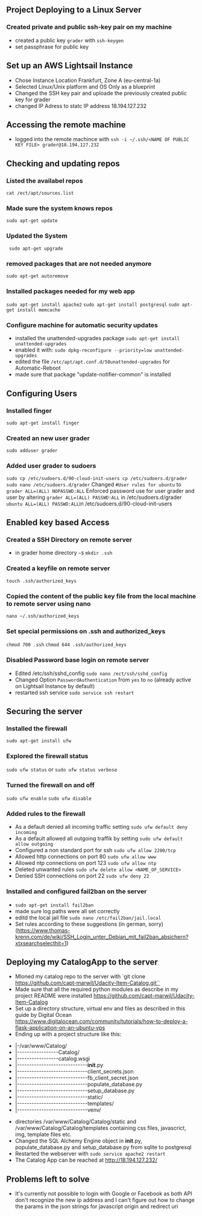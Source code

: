 ## Project Deploying to a Linux Server ###

### Created private and public ssh-key pair on my machine ###
- created a public key `grader` with `ssh-keygen`
- set passphrase for public key


## Set up an AWS Lightsail Instance ##
- Chose Instance Location Frankfurt, Zone A (eu-central-1a)
- Selected Linux/Unix platform and OS Only as a blueprint
- Changed the SSH key pair and uploade the previously created public key for grader
- changed IP Adress to statc IP address 18.194.127.232

## Accessing the remote machine ## 
- logged into the remote machince with `ssh -i ~/.ssh/<NAME OF PUBLIC KEY FILE> grader@18.194.127.232`

## Checking and updating repos ##
### Listed the availabel repos ###
`cat /ect/apt/sources.list `
### Made sure the system knows repos ###
`sudo apt-get update`
### Updated the System ###
` sudo apt-get upgrade`
### removed packages that are not needed anymore ###
`sudo apt-get autoremove`
### Installed packages needed for my web app ###
`sudo apt-get install apache2`
`sudo apt-get install postgresql` 
`sudo apt-get install memcache`

### Configure machine for automatic security updates ###
* installed the unattended-upgrades package `sudo apt-get install unattended-upgrades`
* enabled it with: `sudo dpkg-reconfigure --priority=low unattended-upgrades`
* edited the file `/etc/apt/apt.conf.d/50unattended-upgrades` for Automatic-Reboot
* made sure that package "update-notifier-common" is installed


## Configuring Users ##
### Installed finger ###
`sudo apt-get install finger`

### Created an new user grader ###
`sudo adduser grader`

### Added user grader to sudoers ###
`sudo cp /etc/sudoers.d/90-cloud-init-users cp /etc/sudoers.d/grader`
`sudo nano /etc/sudoers.d/grader`
Changed `#User rules for ubuntu` to `grader ALL=(ALL) NOPASSWD:ALL`
Enforced password use for user grader and user by altering
`grader ALL=(ALL) PASSWD:ALL` in /etc/sudoers.d/grader 
`ubuntu ALL=(ALL) PASSWD:ALL`in  /etc/sudoers.d/90-cloud-init-users


## Enabled key based Access ##
### Created a SSH Directory on remote server ###
- in grader home directory `~$` `mkdir .ssh`

### Created a keyfile on remote server ###
`touch .ssh/authorized_keys`

### Copied the content of the public key file from the local machine to remote server using nano ###
`nano ~/.ssh/authorized_keys`
### Set special permissions on .ssh and authorized_keys
`chmod 700 .ssh`
`chmod 644 .ssh/authorized_keys`

### Disabled Password base login on remote server ###
- Edited /etc/ssh/sshd_config `sudo nano /ect/ssh/sshd_config`
- Changed Option `PasswordAuthentication` from `yes` to `no` (already active on Lightsail Instance by default)
- restarted ssh service `sudo service ssh restart`

## Securing the server ##
### Installed the firewall ###
`sudo apt-get install ufw`

### Explored the firewall status ###
`sudo ufw status` or `sudo ufw status verbose`

### Turned the firewall on and off ###
`sudo ufw enable`
`sudo ufw disable`

### Added rules to the firewall ###
* As a default denied all incoming traffic setting `sudo ufw default deny incoming` 
* As a default allowed all outgoing traffik by setting `sudo ufw default allow outgoing` 
* Configured a non standard port for ssh `sudo ufw allow 2200/tcp`
* Allowed http connections on port 80 `sudo ufw allow www`
* Allowed ntp connections on port 123 `sudo ufw allow ntp`
* Deleted unwanted rules `sudo ufw delete allow <NAME_OF_SERVICE>`
* Denied SSH connections on port 22 `sudo ufw deny 22`

### Installed and configured fail2ban on the server ###
* `sudo apt-get install fail2ban`
* made sure log paths were all set correctly
* editd the local jail file `sudo nano /etc/fail2ban/jail.local`
* Set rules according to these suggestions (in german, sorry)(https://www.thomas-krenn.com/de/wiki/SSH_Login_unter_Debian_mit_fail2ban_absichern?xtxsearchselecthit=1) 


## Deploying my CatalogApp to the server ##

* Mloned my catalog repo to the server with `git clone https://github.com/capt-marwil/Udacity-Item-Catalog.git``
* Made sure that all the required python modules as describe in my project README were installed https://github.com/capt-marwil/Udacity-Item-Catalog
* Set up a directory structure, virtual env and files as described in this guide by Digital Ocean https://www.digitalocean.com/community/tutorials/how-to-deploy-a-flask-application-on-an-ubuntu-vps
* Ending up with a project structure like this:
- |-/var/www/Catalog/
- |-----------------Catalog/
- |-----------------catalog.wsgi
- |-----------------------------__init__.py
- |-----------------------------client_secrets.json
- |-----------------------------fb_client_secret.json
- |-----------------------------populate_database.py
- |-----------------------------setup_database.py
- |-----------------------------static/
- |-----------------------------templates/
- |-----------------------------venv/

* directories /var/www/Catalog/Catalog/static and /var/www/Catalog/Catalog/templates containing css files, javascrict, img, template files etc.
* Changed the SQL Alchemy Engine object in __init__.py, populate_database.py and setup_database.py from sqlite to postgresql
* Restarted the webserver with `sudo service apache2 restart`
* The Catalog App can be reached at http://18.194.127.232/

## Problems left to solve ##
* It's currently not possible to login with Google or Facebook as both API don't recognize the new ip address and I can't figure out how to change the params
in the json strings for javascript origin and redirect uri